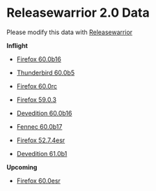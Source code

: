 

Releasewarrior 2.0 Data
=======================

Please modify this data with [Releasewarrior](https://github.com/mozilla-releng/releasewarrior-2.0)

**Inflight**

* [Firefox 60.0b16](/inflight/firefox/firefox-beta-60.0b16.md)

* [Thunderbird 60.0b5](/inflight/thunderbird/thunderbird-beta-60.0b5.md)

* [Firefox 60.0rc](/inflight/firefox/firefox-release-rc-60.0rc.md)

* [Firefox 59.0.3](/inflight/firefox/firefox-release-59.0.3.md)

* [Devedition 60.0b16](/inflight/devedition/devedition-devedition-60.0b16.md)

* [Fennec 60.0b17](/inflight/fennec/fennec-beta-60.0b17.md)

* [Firefox 52.7.4esr](/inflight/firefox/firefox-esr-52.7.4esr.md)

* [Devedition 61.0b1](/inflight/devedition/devedition-devedition-61.0b1.md)

**Upcoming**

* [Firefox 60.0esr](/upcoming/firefox/firefox-esr-60.0esr.md)

